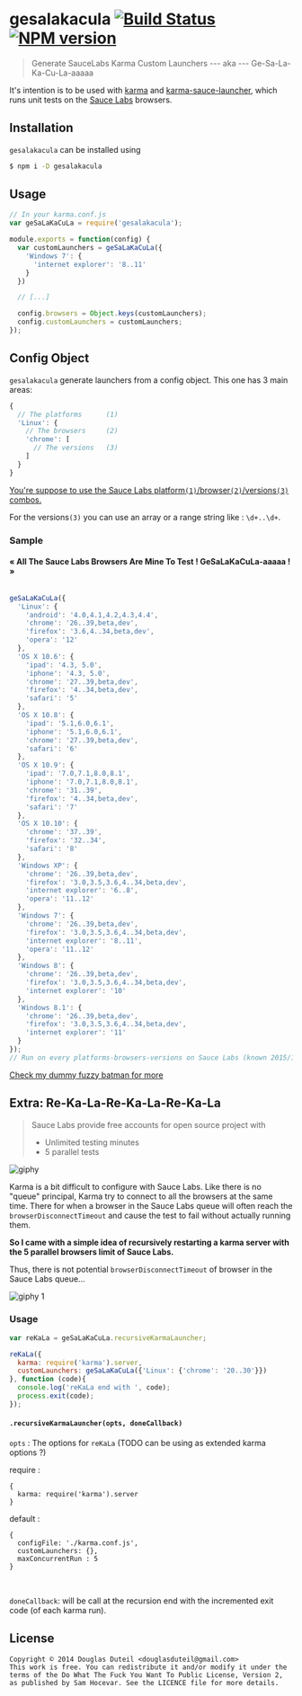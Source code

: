 # gesalakacula [![Build Status][travis-image]][travis-url] [![NPM version][npm-image]][npm-url]

> Generate SauceLabs Karma Custom Launchers --- aka --- Ge-Sa-La-Ka-Cu-La-aaaaa

It's intention is to be used with [karma](http://karma-runner.github.io/) and [karma-sauce-launcher](https://github.com/karma-runner/karma-sauce-launcher), which runs unit tests on the [Sauce Labs](https://saucelabs.com/) browsers.

## Installation

`gesalakacula` can be installed using

```sh
$ npm i -D gesalakacula
```

## Usage

```js
// In your karma.conf.js
var geSaLaKaCuLa = require('gesalakacula');

module.exports = function(config) {
  var customLaunchers = geSaLaKaCuLa({
    'Windows 7': {
      'internet explorer': '8..11'
    }
  })

  // [...]

  config.browsers = Object.keys(customLaunchers);
  config.customLaunchers = customLaunchers;
});
```

## Config Object

`gesalakacula` generate launchers from a config object.
This one has 3 main areas: 

```js
{
  // The platforms      (1)
  'Linux': { 
    // The browsers     (2)
    'chrome': [
      // The versions   (3)
    ]
  }
}
```

[You're suppose to use the Sauce Labs platform`(1)`/browser`(2)`/versions`(3)` combos.](https://saucelabs.com/platforms) 

For the versions`(3)` you can use an array or a range string like : `\d+..\d+`.

### Sample 

#### « All The Sauce Labs Browsers Are Mine To Test ! GeSaLaKaCuLa-aaaaa ! »

<p align="center">
<img src="https://cloud.githubusercontent.com/assets/730511/5579685/fdd5958c-903e-11e4-8110-6fc9de08776d.gif" alt=""/>
</p>

```js
geSaLaKaCuLa({
  'Linux': {
    'android': '4.0,4.1,4.2,4.3,4.4',
    'chrome': '26..39,beta,dev',
    'firefox': '3.6,4..34,beta,dev',
    'opera': '12'
  },
  'OS X 10.6': {
    'ipad': '4.3, 5.0',
    'iphone': '4.3, 5.0',
    'chrome': '27..39,beta,dev',
    'firefox': '4..34,beta,dev',
    'safari': '5'
  },
  'OS X 10.8': {
    'ipad': '5.1,6.0,6.1',
    'iphone': '5.1,6.0,6.1',
    'chrome': '27..39,beta,dev',
    'safari': '6'
  },
  'OS X 10.9': {
    'ipad': '7.0,7.1,8.0,8.1',
    'iphone': '7.0,7.1,8.0,8.1',
    'chrome': '31..39',
    'firefox': '4..34,beta,dev',
    'safari': '7'
  },
  'OS X 10.10': {
    'chrome': '37..39',
    'firefox': '32..34',
    'safari': '8'
  },
  'Windows XP': {
    'chrome': '26..39,beta,dev',
    'firefox': '3.0,3.5,3.6,4..34,beta,dev',
    'internet explorer': '6..8',
    'opera': '11..12'
  },
  'Windows 7': {
    'chrome': '26..39,beta,dev',
    'firefox': '3.0,3.5,3.6,4..34,beta,dev',
    'internet explorer': '8..11',
    'opera': '11..12'
  },
  'Windows 8': {
    'chrome': '26..39,beta,dev',
    'firefox': '3.0,3.5,3.6,4..34,beta,dev',
    'internet explorer': '10'
  },
  'Windows 8.1': {
    'chrome': '26..39,beta,dev',
    'firefox': '3.0,3.5,3.6,4..34,beta,dev',
    'internet explorer': '11'
  }
});
// Run on every platforms-browsers-versions on Sauce Labs (known 2015/1/1)
```

[Check my dummy fuzzy batman for more](https://github.com/douglasduteil/dummy-fuzzy-batman)

## Extra: Re-Ka-La-Re-Ka-La-Re-Ka-La

> Sauce Labs provide free accounts for open source project with
> - Unlimited testing minutes
> - 5 parallel tests

![giphy](https://cloud.githubusercontent.com/assets/730511/5900580/309f3842-a56b-11e4-8186-a4e5614ec9d4.gif)

Karma is a bit difficult to configure with Sauce Labs. Like there is no "queue" principal, Karma try to connect to all the browsers at the same time. There for when a browser in the Sauce Labs queue will often reach the `browserDisconnectTimeout` and cause the test to fail without actually running them.

**So I came with a simple idea of recursively restarting a karma server with the 5 parallel browsers limit of  Sauce Labs.**

Thus, there is not potential `browserDisconnectTimeout` of browser in the Sauce Labs queue...

![giphy 1](https://cloud.githubusercontent.com/assets/730511/5900864/b04543c8-a56d-11e4-9abb-01b5279d50b8.gif)

### Usage

```js
var reKaLa = geSaLaKaCuLa.recursiveKarmaLauncher;

reKaLa({
  karma: require('karma').server,
  customLaunchers: geSaLaKaCuLa({'Linux': {'chrome': '20..30'}})
}, function (code){
  console.log('reKaLa end with ', code);
  process.exit(code);
});
```

#### `.recursiveKarmaLauncher(opts, doneCallback)`

`opts` : The options for `reKaLa`
(TODO can be using as extended karma options ?)

require :
```
{
  karma: require('karma').server
}
```
default :
```
{
  configFile: './karma.conf.js',
  customLaunchers: {},
  maxConcurrentRun : 5
}
```

<br>

`doneCallback`: will be call at the recursion end with the incremented exit code (of each karma run).


## License

    Copyright © 2014 Douglas Duteil <douglasduteil@gmail.com>
    This work is free. You can redistribute it and/or modify it under the
    terms of the Do What The Fuck You Want To Public License, Version 2,
    as published by Sam Hocevar. See the LICENCE file for more details.

[npm-url]: https://npmjs.org/package/gesalakacula
[npm-image]: http://img.shields.io/npm/v/gesalakacula.svg
[travis-url]: http://travis-ci.org/douglasduteil/gesalakacula
[travis-image]: http://travis-ci.org/douglasduteil/gesalakacula.svg?branch=master
